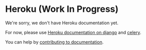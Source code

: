 # Heroku (Work In Progress)

We're sorry, we don't have Heroku documentation yet.

For now, please use [Heroku documentation on django](https://devcenter.heroku.com/articles/deploying-python) and [celery](https://devcenter.heroku.com/articles/celery-heroku).

You can help by [contributing to documentation](../development/documentation.md).
